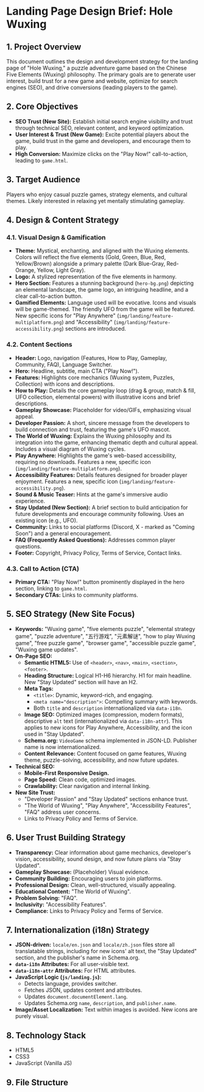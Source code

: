 # Landing Page Design Brief: Hole Wuxing

## 1. Project Overview
This document outlines the design and development strategy for the landing page of "Hole Wuxing," a puzzle adventure game based on the Chinese Five Elements (Wuxing) philosophy. The primary goals are to generate user interest, build trust for a new game and website, optimize for search engines (SEO), and drive conversions (leading players to the game).

## 2. Core Objectives
*   **SEO Trust (New Site):** Establish initial search engine visibility and trust through technical SEO, relevant content, and keyword optimization.
*   **User Interest & Trust (New Game):** Excite potential players about the game, build trust in the game and developers, and encourage them to play.
*   **High Conversion:** Maximize clicks on the "Play Now!" call-to-action, leading to `game.html`.

## 3. Target Audience
Players who enjoy casual puzzle games, strategy elements, and cultural themes. Likely interested in relaxing yet mentally stimulating gameplay.

## 4. Design & Content Strategy

### 4.1. Visual Design & Gamification
*   **Theme:** Mystical, enchanting, and aligned with the Wuxing elements. Colors will reflect the five elements (Gold, Green, Blue, Red, Yellow/Brown) alongside a primary palette (Dark Blue-Gray, Red-Orange, Yellow, Light Gray).
*   **Logo:** A stylized representation of the five elements in harmony.
*   **Hero Section:** Features a stunning background (`hero-bg.png`) depicting an elemental landscape, the game logo, an intriguing headline, and a clear call-to-action button.
*   **Gamified Elements:** Language used will be evocative. Icons and visuals will be game-themed. The friendly UFO from the game will be featured. New specific icons for "Play Anywhere" (`img/landing/feature-multiplatform.png`) and "Accessibility" (`img/landing/feature-accessibility.png`) sections are introduced.

### 4.2. Content Sections
*   **Header:** Logo, navigation (Features, How to Play, Gameplay, Community, FAQ), Language Switcher.
*   **Hero:** Headline, subtitle, main CTA ("Play Now!").
*   **Features:** Highlights core mechanics (Wuxing system, Puzzles, Collection) with icons and descriptions.
*   **How to Play:** Details the core gameplay loop (drag & group, match & fill, UFO collection, elemental powers) with illustrative icons and brief descriptions.
*   **Gameplay Showcase:** Placeholder for video/GIFs, emphasizing visual appeal.
*   **Developer Passion:** A short, sincere message from the developers to build connection and trust, featuring the game's UFO mascot.
*   **The World of Wuxing:** Explains the Wuxing philosophy and its integration into the game, enhancing thematic depth and cultural appeal. Includes a visual diagram of Wuxing cycles.
*   **Play Anywhere:** Highlights the game's web-based accessibility, requiring no downloads. Features a new, specific icon (`img/landing/feature-multiplatform.png`).
*   **Accessibility Features:** Details features designed for broader player enjoyment. Features a new, specific icon (`img/landing/feature-accessibility.png`).
*   **Sound & Music Teaser:** Hints at the game's immersive audio experience.
*   **Stay Updated (New Section):** A brief section to build anticipation for future developments and encourage community following. Uses an existing icon (e.g., UFO).
*   **Community:** Links to social platforms (Discord, X - marked as "Coming Soon") and a general encouragement.
*   **FAQ (Frequently Asked Questions):** Addresses common player questions.
*   **Footer:** Copyright, Privacy Policy, Terms of Service, Contact links.

### 4.3. Call to Action (CTA)
*   **Primary CTA:** "Play Now!" button prominently displayed in the hero section, linking to `game.html`.
*   **Secondary CTAs:** Links to community platforms.

## 5. SEO Strategy (New Site Focus)
*   **Keywords:** "Wuxing game", "five elements puzzle", "elemental strategy game", "puzzle adventure", "五行游戏", "元素解谜", "how to play Wuxing game", "free puzzle game", "browser game", "accessible puzzle game", "Wuxing game updates".
*   **On-Page SEO:**
    *   **Semantic HTML5:** Use of `<header>`, `<nav>`, `<main>`, `<section>`, `<footer>`.
    *   **Heading Structure:** Logical H1-H6 hierarchy. H1 for main headline. New "Stay Updated" section will have an H2.
    *   **Meta Tags:**
        *   `<title>`: Dynamic, keyword-rich, and engaging.
        *   `<meta name="description">`: Compelling summary with keywords.
        *   Both `title` and `description` internationalized via `data-i18n`.
    *   **Image SEO:** Optimized images (compression, modern formats), descriptive `alt` text (internationalized via `data-i18n-attr`). This applies to new icons for Play Anywhere, Accessibility, and the icon used in "Stay Updated".
    *   **Schema.org:** `VideoGame` schema implemented in JSON-LD. Publisher name is now internationalized.
    *   **Content Relevance:** Content focused on game features, Wuxing theme, puzzle-solving, accessibility, and now future updates.
*   **Technical SEO:**
    *   **Mobile-First Responsive Design.**
    *   **Page Speed:** Clean code, optimized images.
    *   **Crawlability:** Clear navigation and internal linking.
*   **New Site Trust:**
    *   "Developer Passion" and "Stay Updated" sections enhance trust.
    *   "The World of Wuxing", "Play Anywhere", "Accessibility Features", "FAQ" address user concerns.
    *   Links to Privacy Policy and Terms of Service.

## 6. User Trust Building Strategy
*   **Transparency:** Clear information about game mechanics, developer's vision, accessibility, sound design, and now future plans via "Stay Updated".
*   **Gameplay Showcase:** (Placeholder) Visual evidence.
*   **Community Building:** Encouraging users to join platforms.
*   **Professional Design:** Clean, well-structured, visually appealing.
*   **Educational Content:** "The World of Wuxing".
*   **Problem Solving:** "FAQ".
*   **Inclusivity:** "Accessibility Features".
*   **Compliance:** Links to Privacy Policy and Terms of Service.

## 7. Internationalization (i18n) Strategy
*   **JSON-driven:** `locale/en.json` and `locale/zh.json` files store all translatable strings, including for new icons' alt text, the "Stay Updated" section, and the publisher's name in Schema.org.
*   **`data-i18n` Attributes:** For all user-visible text.
*   **`data-i18n-attr` Attributes:** For HTML attributes.
*   **JavaScript Logic (`js/landing.js`):**
    *   Detects language, provides switcher.
    *   Fetches JSON, updates content and attributes.
    *   Updates `document.documentElement.lang`.
    *   Updates Schema.org `name`, `description`, and `publisher.name`.
*   **Image/Asset Localization:** Text within images is avoided. New icons are purely visual.

## 8. Technology Stack
*   HTML5
*   CSS3
*   JavaScript (Vanilla JS)

## 9. File Structure